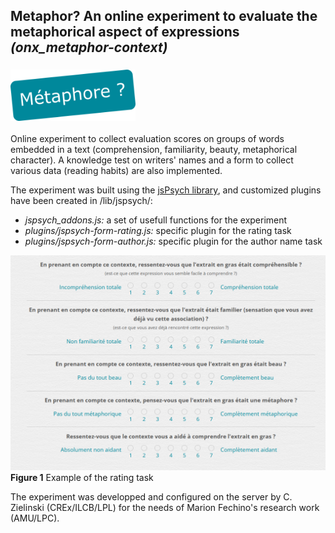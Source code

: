 ## Metaphor? An online experiment to evaluate the metaphorical aspect of expressions _(onx\_metaphor-context)_
### <img src="img/layout/logo_exp.png" width="200">

Online experiment to collect evaluation scores on groups of words embedded in a text (comprehension, familiarity, beauty, metaphorical character). A knowledge test on writers' names and a form to collect various data (reading habits) are also implemented.
 
The experiment was built using the [jsPsych library](https://www.jspsych.org), and  customized plugins have been created in /lib/jspsych/:
* _jspsych_addons.js:_ a set of usefull functions for the experiment
* _plugins/jspsych-form-rating.js:_ specific plugin for the rating task
* _plugins/jspsych-form-author.js:_ specific plugin for the author name task


![Example of rating scales](img/layout/rating_example.png)
**Figure 1** Example of the rating task

The experiment was developped and configured on the server by C. Zielinski (CREx/ILCB/LPL) for the needs of Marion Fechino's research work (AMU/LPC).
